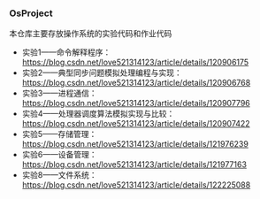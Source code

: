 ### OsProject
本仓库主要存放操作系统的实验代码和作业代码

- 实验1——命令解释程序：https://blog.csdn.net/love521314123/article/details/120906175
- 实验2——典型同步问题模拟处理编程与实现：https://blog.csdn.net/love521314123/article/details/120906768
- 实验3——进程通信：https://blog.csdn.net/love521314123/article/details/120907796
- 实验4——处理器调度算法模拟实现与比较：https://blog.csdn.net/love521314123/article/details/120907422
- 实验5——存储管理：https://blog.csdn.net/love521314123/article/details/121976239
- 实验6——设备管理：https://blog.csdn.net/love521314123/article/details/121977163
- 实验8——文件系统：https://blog.csdn.net/love521314123/article/details/122225088

